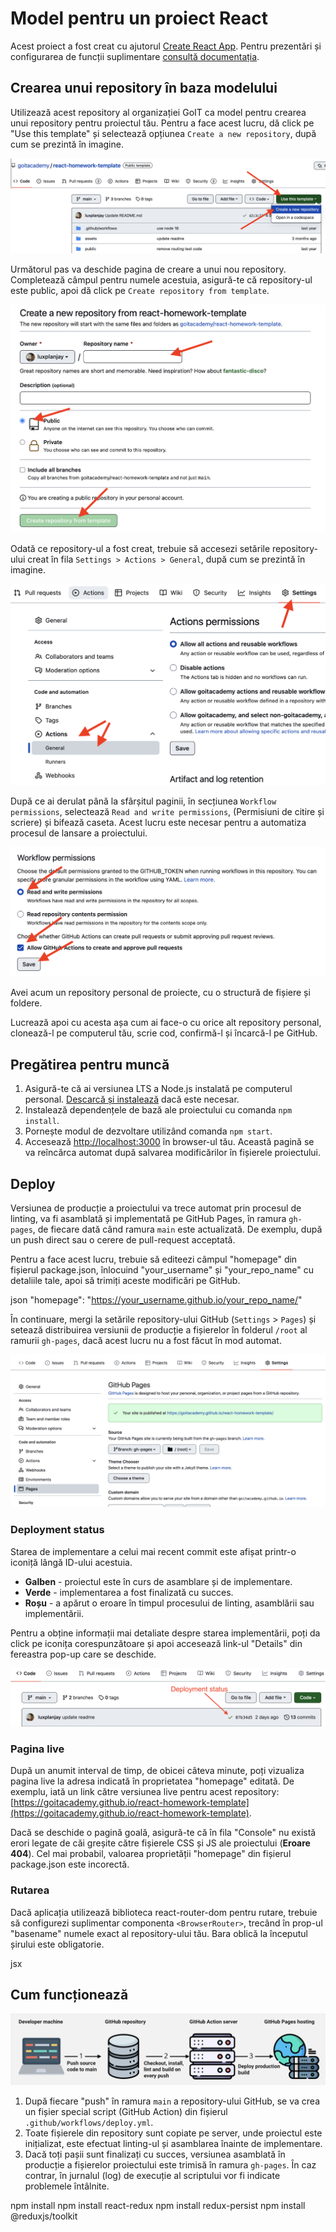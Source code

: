 # Model pentru un proiect React

Acest proiect a fost creat cu ajutorul
[Create React App](https://github.com/facebook/create-react-app). Pentru prezentări
și configurarea de funcții suplimentare
[consultă documentația](https://facebook.github.io/create-react-app/docs/getting-started).

## Crearea unui repository în baza modelului

Utilizează acest repository al organizației GoIT ca model pentru crearea unui repository
pentru proiectul tău. Pentru a face acest lucru, dă click pe "Use this template" și selectează opțiunea
`Create a new repository`, după cum se prezintă în imagine.

![Creating repo from a template step 1](./assets/template-step-1.png)

Următorul pas va deschide pagina de creare a unui nou repository. Completează câmpul
pentru numele acestuia, asigură-te că repository-ul este public, apoi dă click pe `Create repository from template`.

![Creating repo from a template step 2](./assets/template-step-2.png)

Odată ce repository-ul a fost creat, trebuie să accesezi setările repository-ului creat în fila `Settings > Actions > General`, după cum se prezintă în imagine.

![Settings GitHub Actions permissions step 1](./assets/gh-actions-perm-1.png)

După ce ai derulat până la sfârșitul paginii, în secțiunea `Workflow permissions`, selectează `Read and write permissions`, (Permisiuni de citire și scriere) și bifează caseta. Acest lucru
este necesar pentru a automatiza procesul de lansare a proiectului.

![Settings GitHub Actions permissions step 2](./assets/gh-actions-perm-2.png)

Avei acum un repository personal de proiecte, cu o structură de fișiere și foldere.

Lucrează apoi cu acesta așa cum ai face-o cu orice alt repository personal,
clonează-l pe computerul tău, scrie cod, confirmă-l și încarcă-l pe
GitHub.

## Pregătirea pentru muncă

1. Asigură-te că ai versiunea LTS a Node.js instalată pe computerul personal.
   [Descarcă și instalează](https://nodejs.org/en/) dacă este necesar.
2. Instalează dependențele de bază ale proiectului cu comanda `npm install`.
3. Pornește modul de dezvoltare utilizând comanda `npm start`.
4. Accesează [http://localhost:3000](http://localhost:3000) în browser-ul tău.
   Această pagină se va reîncărca automat după salvarea modificărilor în fișierele proiectului.

## Deploy

Versiunea de producție a proiectului va trece automat prin procesul de linting, va fi asamblată și implementată pe GitHub Pages, în ramura `gh-pages`, de fiecare dată când ramura `main` este actualizată. De exemplu, după un push direct sau o cerere de pull-request acceptată. 

Pentru a face acest lucru, trebuie să editeezi câmpul "homepage" din fișierul package.json, înlocuind "your_username" și "your_repo_name" cu detaliile tale, apoi să trimiți aceste modificări pe GitHub.

json
"homepage": "https://your_username.github.io/your_repo_name/"

În continuare, mergi la setările repository-ului GitHub (`Settings` > `Pages`) și setează distribuirea versiunii de producție a fișierelor în folderul `/root` al ramurii `gh-pages`, dacă acest lucru nu a fost făcut în mod automat.

![GitHub Pages settings](./assets/repo-settings.png)

### Deployment status

Starea de implementare a celui mai recent commit este afișat printr-o iconiță lângă ID-ului acestuia.

- **Galben** - proiectul este în curs de asamblare și de implementare.
- **Verde** - implementarea a fost finalizată cu succes.
- **Roșu** - a apărut o eroare în timpul procesului de linting, asamblării sau implementării.

Pentru a obține informații mai detaliate despre starea implementării, poți da click pe iconița corespunzătoare și apoi accesează link-ul "Details" din fereastra pop-up care se deschide.

![Deployment status](./assets/deploy-status.png)

### Pagina live

După un anumit interval de timp, de obicei câteva minute, poți vizualiza pagina live la adresa indicată în proprietatea "homepage" editată. De exemplu, iată un link către versiunea live pentru acest repository:
[https://goitacademy.github.io/react-homework-template](https://goitacademy.github.io/react-homework-template).

Dacă se deschide o pagină goală, asigură-te că în fila "Console" nu există erori legate de căi greșite către fișierele CSS și JS ale proiectului (**Eroare 404**). Cel mai probabil, valoarea proprietății "homepage" din fișierul package.json este incorectă.

### Rutarea

Dacă aplicația utilizează biblioteca react-router-dom pentru rutare,
trebuie să configurezi suplimentar componenta `<BrowserRouter>`, trecând în prop-ul "basename" numele exact al repository-ului tău. Bara oblică la începutul șirului este obligatorie.

jsx
<BrowserRouter basename="/your_repo_name">
  <App />
</BrowserRouter>


## Cum funcționează

![How it works](./assets/how-it-works.png)

1. După fiecare "push" în ramura `main` a repository-ului GitHub, se va crea un fișier special script (GitHub Action) din fișierul `.github/workflows/deploy.yml`.
2. Toate fișierele din repository sunt copiate pe server, unde proiectul este inițializat, este efectuat linting-ul și asamblarea înainte de implementare.
3. Dacă toți pașii sunt finalizați cu succes, versiunea asamblată în producție a fișierelor proiectului este trimisă în ramura `gh-pages`. În caz contrar, în jurnalul (log) de execuție al scriptului vor fi indicate problemele întâlnite.

npm install
npm install react-redux 
npm install redux-persist
npm install @reduxjs/toolkit
